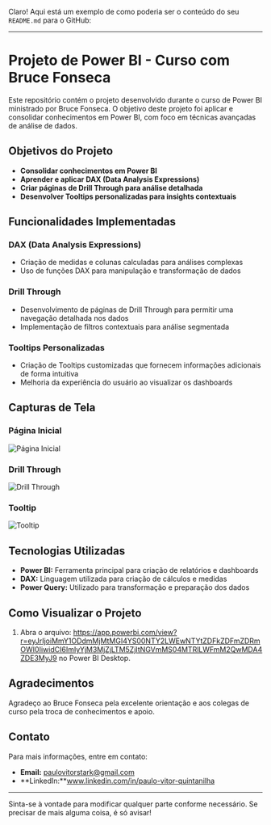 Claro! Aqui está um exemplo de como poderia ser o conteúdo do seu `README.md` para o GitHub:

---

# Projeto de Power BI - Curso com Bruce Fonseca

Este repositório contém o projeto desenvolvido durante o curso de Power BI ministrado por Bruce Fonseca. O objetivo deste projeto foi aplicar e consolidar conhecimentos em Power BI, com foco em técnicas avançadas de análise de dados.

## Objetivos do Projeto

- **Consolidar conhecimentos em Power BI**
- **Aprender e aplicar DAX (Data Analysis Expressions)**
- **Criar páginas de Drill Through para análise detalhada**
- **Desenvolver Tooltips personalizadas para insights contextuais**

## Funcionalidades Implementadas

### DAX (Data Analysis Expressions)
- Criação de medidas e colunas calculadas para análises complexas
- Uso de funções DAX para manipulação e transformação de dados

### Drill Through
- Desenvolvimento de páginas de Drill Through para permitir uma navegação detalhada nos dados
- Implementação de filtros contextuais para análise segmentada

### Tooltips Personalizadas
- Criação de Tooltips customizadas que fornecem informações adicionais de forma intuitiva
- Melhoria da experiência do usuário ao visualizar os dashboards

## Capturas de Tela

### Página Inicial
![Página Inicial](images/pagina_inicial.png)

### Drill Through
![Drill Through](images/drill_through.png)

### Tooltip
![Tooltip](images/tooltip.png)

## Tecnologias Utilizadas
- **Power BI:** Ferramenta principal para criação de relatórios e dashboards
- **DAX:** Linguagem utilizada para criação de cálculos e medidas
- **Power Query:** Utilizado para transformação e preparação dos dados

## Como Visualizar o Projeto

1. Abra o arquivo: https://app.powerbi.com/view?r=eyJrIjoiMmY1ODdmMjMtMGI4YS00NTY2LWEwNTYtZDFkZDFmZDRmOWI0IiwidCI6ImIyYjM3MjZjLTM5ZjItNGVmMS04MTRlLWFmM2QwMDA4ZDE3MyJ9  no Power BI Desktop.

## Agradecimentos
Agradeço ao Bruce Fonseca pela excelente orientação e aos colegas de curso pela troca de conhecimentos e apoio.

## Contato
Para mais informações, entre em contato:
- **Email:** paulovitorstark@gmail.com
- **LinkedIn:**www.linkedin.com/in/paulo-vitor-quintanilha

---

Sinta-se à vontade para modificar qualquer parte conforme necessário. Se precisar de mais alguma coisa, é só avisar!
